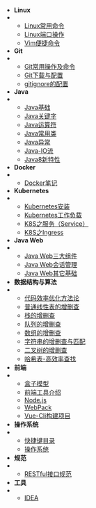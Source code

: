 
* **Linux**
* * [Linux常用命令](计算机基础/Linux/Linux常用命令)
  * [Linux端口操作](计算机基础/Linux/Linux端口操作)
  * [Vim便捷命令](计算机基础/Linux/Vim便捷命令)
* **Git**
* * [Git常用操作及命令](其它/编码实践/Git/Git常用命令)
  * [Git下载与配置](其它/编码实践/Git/Git下载和配置)
  * [gitignore的配置](其它/编码实践/Git/gitignore的配置)
* **Java**
* * [Java基础](Java/Java基础/Java基础)
  * [Java关键字](Java/Java基础/Java关键字)
  * [Java运算符](Java/Java基础/Java运算符)
  * [Java常用类](Java/Java基础/Java常用类)
  * [Java异常](Java/Java基础/Java异常)
  * [Java-IO流](Java/Java基础/IO流)
  * [Java8新特性](Java/Java基础/Java8新特性)
* **Docker**
* * [Docker笔记](其它/编码实践/Docker/Docker笔记)
* **Kubernetes**
* * [Kubernetes安装](其它/编码实践/Kubernetes/Kubernetes安装)
  * [Kubernetes工作负载](其它/编码实践/Kubernetes/K8S工作负载)
  * [K8S之服务（Service）](其它/编码实践/Kubernetes/K8S之服务)
  * [K8S之Ingress](其它/编码实践/Kubernetes/K8S之Ingress)
* **Java Web**
* * [Java Web三大组件](Java/JavaWeb/JavaWeb三大组件)
  * [Java Web会话管理](Java/JavaWeb/JavaWeb会话管理)
  * [Java Web其它基础](Java/JavaWeb/JavaWeb其它基础知识)
* **数据结构与算法**
* * [代码效率优化方法论](数据结构与算法/基础/代码效率优化方法论)
  * [普通线性表的增删查](数据结构与算法/基础/普通线性表的增删查)
  * [栈的增删查](数据结构与算法/基础/栈的增删查)
  * [队列的增删查](数据结构与算法/基础/队列的增删查)
  * [数组的增删查](数据结构与算法/基础/数组的增删查)
  * [字符串的增删查与匹配](数据结构与算法/基础/字符串增删查与匹配)
  * [二叉树的增删查](数据结构与算法/基础/二叉树的增删查)
  * [哈希表-高效率查找](数据结构与算法/基础/哈希表-高效率查找)
* **前端**
* * [盒子模型](前端/盒子模型)
  * [前端工具介绍](前端/基础工具介绍)
  * [Node.js](前端/nodeJS)
  * [WebPack](前端/webpack)
  * [Vue-Cli构建项目](前端/vue-cli构建项目)
* **操作系统**
* * [快捷键目录](计算机基础/操作系统基础/快捷键目录)
  * [操作系统](计算机基础/操作系统基础/操作系统)
* **规范**
* * [RESTful接口规范](其它/编码实践/规范/RESTful接口规范)
* **工具**
* * [IDEA](其它/编码实践/工具/IDEA)

